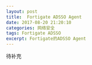 ```yaml
---
layout: post
title:  Fortigate ADSSO Agent
date: 2017-08-20 21:20:10
categories: 网络安全
tags: Fortigate ADSSO
excerpt: Fortigate的ADSSO Agent
---
```


待补充

